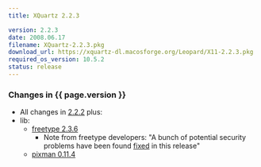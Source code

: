 ```yaml
---
title: XQuartz 2.2.3

version: 2.2.3
date: 2008.06.17
filename: XQuartz-2.2.3.pkg
download_url: https://xquartz-dl.macosforge.org/Leopard/X11-2.2.3.pkg
required_os_version: 10.5.2
status: release
---
```


### Changes in {{ page.version }} ###
  * All changes in [2.2.2](XQuartz-2.2.2.html) plus:
  * lib:
    * [freetype 2.3.6](http://sourceforge.net/project/shownotes.php?group_id=3157&release_id=605780)
      * Note from freetype developers: "A bunch of potential security problems have been found [fixed](and) in this release"
    * [pixman 0.11.4](http://lists.freedesktop.org/archives/xorg-announce/2008-June/000572.html)

